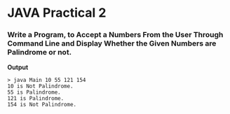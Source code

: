 # JAVA Practical 2

### Write a Program, to Accept a Numbers From the User Through Command Line and Display Whether the Given Numbers are Palindrome or not.

**Output**
```
> java Main 10 55 121 154
10 is Not Palindrome.
55 is Palindrome.
121 is Palindrome.
154 is Not Palindrome.
```